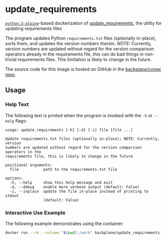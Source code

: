 # update_requirements

[`python:3-alpine`](https://hub.docker.com/_/python/)-based dockerization of [update_requirements](https://github.com/backplane/update_requirements), the utility for updating requirements files

The program updates Python `requirements.txt` files (optionally in-place), sorts them, and updates the version numbers therein. *NOTE:* Currently, version numbers are updated without regard for the version comparison operators already in the requirements file, this can do bad things in non-trivial requirements files. This limitation is likely to change in the future.

The source code for this image is hosted on GitHub in the [backplane/conex repo](https://github.com/backplane/conex/tree/main/update_requirements).

## Usage

### Help Text

The following text is printed when the program is invoked with the `-h` or `--help` flags:

```
usage: update_requirements [-h] [-d] [-i] file [file ...]

Update requirements.txt files (optionally in-place); NOTE: Currently, version
numbers are updated without regard for the version comparison operators in the
requirements file, this is likely to change in the future

positional arguments:
  file           path to the requirements.txt file

options:
  -h, --help     show this help message and exit
  -d, --debug    enable more verbose output (default: False)
  -i, --inplace  update the file in-place instead of printing to stdout
                 (default: False)
```

### Interactive Use Example

The following example demonstrates using the container:

```sh
docker run --rm --volume "$(pwd):/work" backplane/update_requirements --inplace requirements.txt
```
